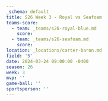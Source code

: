 ```yaml
---
_schema: default
title: S26 Week 3 - Royal vs Seafoam
teams-score:
  - team: _teams/s26-royal-blue.md
    score:
  - team: _teams/s26-seafoam.md
    score:
location: _locations/carter-baron.md
field: '5'
date: 2024-03-24 09:00:00 -0400
season: 26
week: 3
mvp: ''
game-ball: ''
sportsperson: ''
---
```

